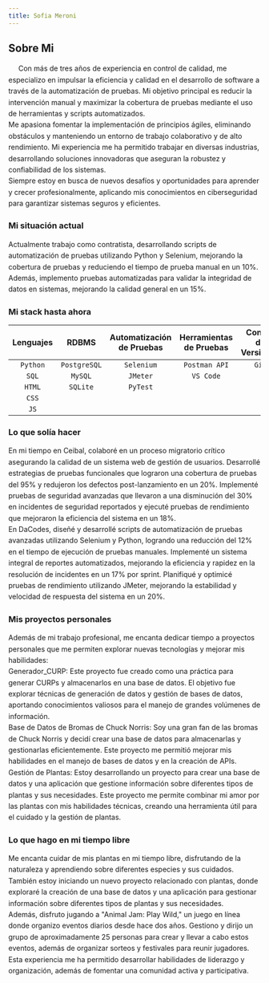```yaml
---
title: Sofia Meroni
---
```

## Sobre Mi
<div style="text-indent: 20px; line-height: 1.6;">
Con más de tres años de experiencia en control de calidad, me especializo en impulsar la eficiencia y calidad en el desarrollo de software a través de la automatización de pruebas. Mi objetivo principal es reducir la intervención manual y maximizar la cobertura de pruebas mediante el uso de herramientas y scripts automatizados.
</div>

<div style="line-height: 1.6;">
Me apasiona fomentar la implementación de principios ágiles, eliminando obstáculos y manteniendo un entorno de trabajo colaborativo y de alto rendimiento. Mi experiencia me ha permitido trabajar en diversas industrias, desarrollando soluciones innovadoras que aseguran la robustez y confiabilidad de los sistemas. 
</div>

<div style="line-height: 1.6;">
Siempre estoy en busca de nuevos desafíos y oportunidades para aprender y crecer profesionalmente, aplicando mis conocimientos en ciberseguridad para garantizar sistemas seguros y eficientes.
</div>

### Mi situación actual
<div style="line-height: 1.6;">
Actualmente trabajo como contratista, desarrollando scripts de automatización de pruebas utilizando Python y Selenium, mejorando la cobertura de pruebas y reduciendo el tiempo de prueba manual en un 10%. Además, implemento pruebas automatizadas para validar la integridad de datos en sistemas, mejorando la calidad general en un 15%.
</div>

### Mi stack hasta ahora

| Lenguajes    | RDBMS         | Automatización de Pruebas | Herramientas de Pruebas | Control de Versiones |
| :----------: |:-------------:| :-----------------------:| :---------------------:| :-------------------:| 
| `Python`     | `PostgreSQL`  | `Selenium`               | `Postman API`          | `Git`                |
| `SQL`        | `MySQL`       | `JMeter`                 | `VS Code`              |                      |
| `HTML`       | `SQLite`      | `PyTest`                 |                        |                      |
| `CSS`        |               |                          |                        |                      |
| `JS`         |               |                          |                        |                      |



### Lo que solía hacer
<div style="line-height: 1.6;">
En mi tiempo en Ceibal, colaboré en un proceso migratorio crítico asegurando la calidad de un sistema web de gestión de usuarios. Desarrollé estrategias de pruebas funcionales que lograron una cobertura de pruebas del 95% y redujeron los defectos post-lanzamiento en un 20%. Implementé pruebas de seguridad avanzadas que llevaron a una disminución del 30% en incidentes de seguridad reportados y ejecuté pruebas de rendimiento que mejoraron la eficiencia del sistema en un 18%.
</div>

<div style="line-height: 1.6;">
En DaCodes, diseñé y desarrollé scripts de automatización de pruebas avanzadas utilizando Selenium y Python, logrando una reducción del 12% en el tiempo de ejecución de pruebas manuales. Implementé un sistema integral de reportes automatizados, mejorando la eficiencia y rapidez en la resolución de incidentes en un 17% por sprint. Planifiqué y optimicé pruebas de rendimiento utilizando JMeter, mejorando la estabilidad y velocidad de respuesta del sistema en un 20%.
</div>

### Mis proyectos personales
<div style="line-height: 1.6;">
Además de mi trabajo profesional, me encanta dedicar tiempo a proyectos personales que me permiten explorar nuevas tecnologías y mejorar mis habilidades:
</div>

<div style="line-height: 1.6;">
  Generador_CURP: Este proyecto fue creado como una práctica para generar CURPs y almacenarlos en una base de datos. El objetivo fue explorar técnicas de generación de datos y gestión de bases de datos, aportando conocimientos valiosos para el manejo de grandes volúmenes de información.
</div>

<div style="line-height: 1.6;">
  Base de Datos de Bromas de Chuck Norris: Soy una gran fan de las bromas de Chuck Norris y decidí crear una base de datos para almacenarlas y gestionarlas eficientemente. Este proyecto me permitió mejorar mis habilidades en el manejo de bases de datos y en la creación de APIs.
</div>

<div style="line-height: 1.6;">
  Gestión de Plantas: Estoy desarrollando un proyecto para crear una base de datos y una aplicación que gestione información sobre diferentes tipos de plantas y sus necesidades. Este proyecto me permite combinar mi amor por las plantas con mis habilidades técnicas, creando una herramienta útil para el cuidado y la gestión de plantas.
</div>

### Lo que hago en mi tiempo libre
<div style="line-height: 1.6;">
Me encanta cuidar de mis plantas en mi tiempo libre, disfrutando de la naturaleza y aprendiendo sobre diferentes especies y sus cuidados. También estoy iniciando un nuevo proyecto relacionado con plantas, donde exploraré la creación de una base de datos y una aplicación para gestionar información sobre diferentes tipos de plantas y sus necesidades.
</div>

<div style="line-height: 1.6;">
Además, disfruto jugando a "Animal Jam: Play Wild," un juego en línea donde organizo eventos diarios desde hace dos años. Gestiono y dirijo un grupo de aproximadamente 25 personas para crear y llevar a cabo estos eventos, además de organizar sorteos y festivales para reunir jugadores. Esta experiencia me ha permitido desarrollar habilidades de liderazgo y organización, además de fomentar una comunidad activa y participativa.
</div>